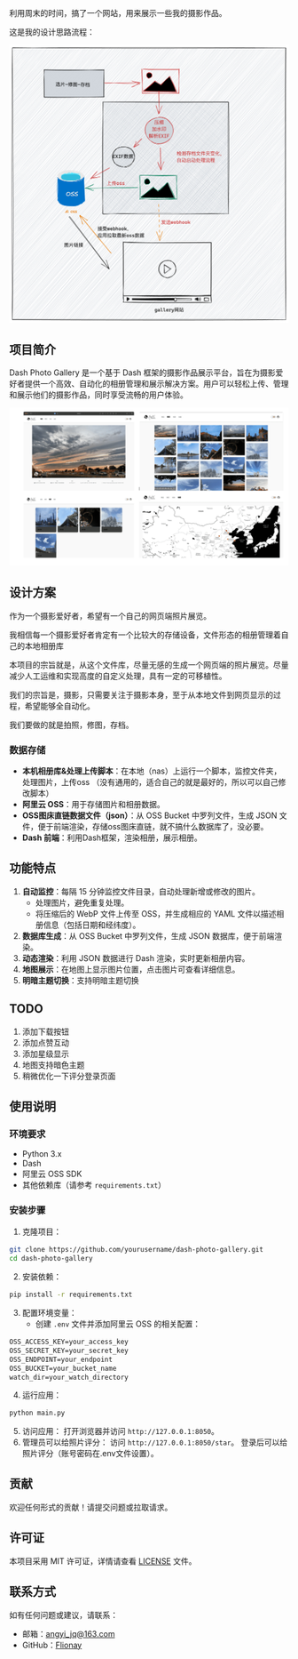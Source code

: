 利用周末的时间，搞了一个网站，用来展示一些我的摄影作品。

这是我的设计思路流程：

![](../images/0fc0fae11d1cc14bf89493b37e19258a.png)

## 项目简介
Dash Photo Gallery 是一个基于 Dash 框架的摄影作品展示平台，旨在为摄影爱好者提供一个高效、自动化的相册管理和展示解决方案。用户可以轻松上传、管理和展示他们的摄影作品，同时享受流畅的用户体验。

![](../images/57e96884c33c198e910fb12058e290fe.png)

## 设计方案
作为一个摄影爱好者，希望有一个自己的网页端照片展览。

我相信每一个摄影爱好者肯定有一个比较大的存储设备，文件形态的相册管理着自己的本地相册库

本项目的宗旨就是，从这个文件库，尽量无感的生成一个网页端的照片展览。尽量减少人工运维和实现高度的自定义处理，具有一定的可移植性。

我们的宗旨是，摄影，只需要关注于摄影本身，至于从本地文件到网页显示的过程，希望能够全自动化。

我们要做的就是拍照，修图，存档。

### 数据存储
+ **本机相册库&处理上传脚本**：在本地（nas）上运行一个脚本，监控文件夹，处理图片，上传oss （没有通用的，适合自己的就是最好的，所以可以自己修改脚本）
+ **阿里云 OSS**：用于存储图片和相册数据。
+ **OSS图床直链数据文件（json）**：从 OSS Bucket 中罗列文件，生成 JSON 文件，便于前端渲染，存储oss图床直链，就不搞什么数据库了，没必要。
+ **Dash 前端**：利用Dash框架，渲染相册，展示相册。

## 功能特点
1. **自动监控**：每隔 15 分钟监控文件目录，自动处理新增或修改的图片。
    - 处理图片，避免重复处理。
    - 将压缩后的 WebP 文件上传至 OSS，并生成相应的 YAML 文件以描述相册信息（包括日期和经纬度）。
2. **数据库生成**：从 OSS Bucket 中罗列文件，生成 JSON 数据库，便于前端渲染。
3. **动态渲染**：利用 JSON 数据进行 Dash 渲染，实时更新相册内容。
4. **地图展示**：在地图上显示图片位置，点击图片可查看详细信息。
5. **明暗主题切换**：支持明暗主题切换

## TODO
1. 添加下载按钮
2. 添加点赞互动
3. 添加星级显示
4. 地图支持暗色主题
5. 稍微优化一下评分登录页面

## 使用说明
### 环境要求
+ Python 3.x
+ Dash
+ 阿里云 OSS SDK
+ 其他依赖库（请参考 `requirements.txt`）

### 安装步骤
1. 克隆项目：

```bash
git clone https://github.com/yourusername/dash-photo-gallery.git
cd dash-photo-gallery
```

2. 安装依赖：

```bash
pip install -r requirements.txt
```

3. 配置环境变量：
    - 创建 `.env` 文件并添加阿里云 OSS 的相关配置：

```plain
OSS_ACCESS_KEY=your_access_key
OSS_SECRET_KEY=your_secret_key
OSS_ENDPOINT=your_endpoint
OSS_BUCKET=your_bucket_name
watch_dir=your_watch_directory
```

4. 运行应用：

```bash
python main.py
```

5. 访问应用：
打开浏览器并访问 `http://127.0.0.1:8050`。
6. 管理员可以给照片评分：
访问 `http://127.0.0.1:8050/star`。 登录后可以给照片评分（账号密码在.env文件设置）。

## 贡献
欢迎任何形式的贡献！请提交问题或拉取请求。

## 许可证
本项目采用 MIT 许可证，详情请查看 [LICENSE](LICENSE) 文件。

## 联系方式
如有任何问题或建议，请联系：

+ 邮箱：angyi_jq@163.com
+ GitHub：[Flionay](https://github.com/flionay)